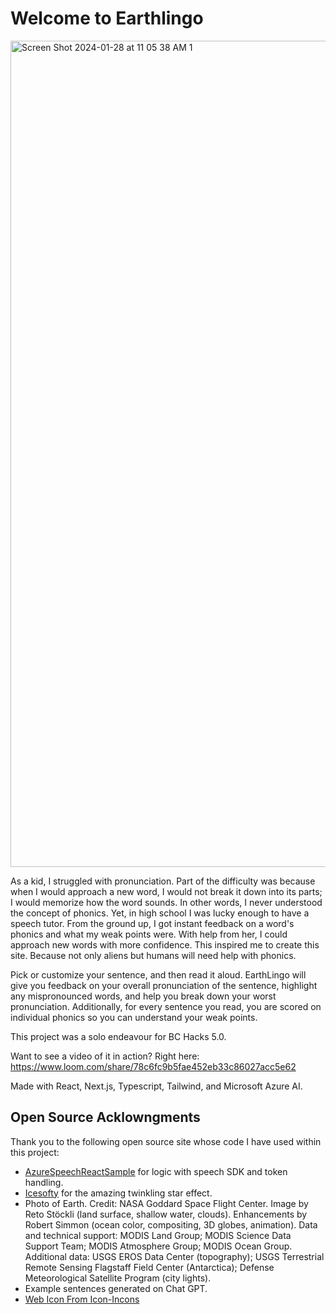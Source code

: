 # Welcome to Earthlingo

<img width="1322" alt="Screen Shot 2024-01-28 at 11 05 38 AM 1" src="https://github.com/sjsikora/EarthLingo/assets/20007305/2c3628ac-5f76-452c-b20d-a3d4922cedcb">

As a kid, I struggled with pronunciation. Part of the difficulty was because when I would approach a new word, I would not break it down into its parts; I would memorize how the word sounds. In other words, I never understood the concept of phonics. Yet, in high school I was lucky enough to have a speech tutor. From the ground up, I got instant feedback on a word's phonics and what my weak points were. With help from her, I could approach new words with more confidence. This inspired me to create this site. Because not only aliens but humans will need help with phonics.

Pick or customize your sentence, and then read it aloud. EarthLingo will give you feedback on your overall pronunciation of the sentence, highlight any mispronounced words, and help you break down your worst pronunciation. Additionally, for every sentence you read, you are scored on individual phonics so you can understand your weak points.

This project was a solo endeavour for BC Hacks 5.0.

Want to see a video of it in action? Right here:
https://www.loom.com/share/78c6fc9b5fae452eb33c86027acc5e62

Made with React, Next.js, Typescript, Tailwind, and Microsoft Azure AI.

## Open Source Acklowngments

Thank you to the following open source site whose code I have used within this project:

- [AzureSpeechReactSample](https://github.com/Azure-Samples/AzureSpeechReactSample) for logic with speech SDK and token handling.
- [Icesofty](https://tailwindcomponents.com/component/landing-page-with-twinkling-stars) for the amazing twinkling star effect.
- Photo of Earth. Credit: NASA Goddard Space Flight Center. Image by Reto Stöckli (land surface, shallow water, clouds). Enhancements by Robert Simmon (ocean color, compositing, 3D globes, animation). Data and technical support: MODIS Land Group; MODIS Science Data Support Team; MODIS Atmosphere Group; MODIS Ocean Group. Additional data: USGS EROS Data Center (topography); USGS Terrestrial Remote Sensing Flagstaff Field Center (Antarctica); Defense Meteorological Satellite Program (city lights).
- Example sentences generated on Chat GPT.
- [Web Icon From Icon-Incons](https://icon-icons.com/)
